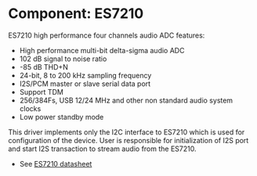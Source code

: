 # Component: ES7210

ES7210 high performance four channels audio ADC features:
* High performance multi-bit delta-sigma audio ADC
* 102 dB signal to noise ratio
* -85 dB THD+N
* 24-bit, 8 to 200 kHz sampling frequency
* I2S/PCM master or slave serial data port
* Support TDM
* 256/384Fs, USB 12/24 MHz and other non standard audio system clocks
* Low power standby mode

This driver implements only the I2C interface to ES7210 which is used for configuration of the device.
User is responsible for initialization of I2S port and start I2S transaction to stream audio from the ES7210.

* See [ES7210 datasheet](http://www.everest-semi.com/pdf/ES7210%20PB.pdf)
